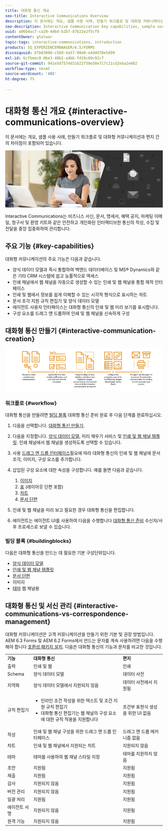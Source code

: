 ```yaml
---
title: 대화형 통신 개요
seo-title: Interactive Communications Overview
description: 이 문서에는 개요, 샘플 사용 사례, 만들기 워크플로 및 대화형 커뮤니케이션과 편지 간의 차이점이 포함되어 있습니다.
seo-description: Interactive Communication key capabilities, sample use cases, creation workflow, and differences between Interactive Communication and Correspondence Management
uuid: a06b4ac7-ca20-4d6d-b2b7-87b21e2f5cf9
contentOwner: gtalwar
topic-tags: interactive-communications, introduction
products: SG_EXPERIENCEMANAGER/6.5/FORMS
discoiquuid: 67b03098-c58d-4a57-90e0-e4ddd78e5d99
exl-id: 6cfbeec0-0be3-48b2-a4bb-fd19c69c92c7
source-git-commit: 941e5d7574d31622f50e50e717c21cd2eba2e602
workflow-type: tm+mt
source-wordcount: '485'
ht-degree: 7%

---
```



# 대화형 통신 개요 {#interactive-communications-overview}

이 문서에는 개요, 샘플 사용 사례, 만들기 워크플로 및 대화형 커뮤니케이션과 편지 간의 차이점이 포함되어 있습니다.

![영웅 이미지](do-not-localize/correspondence-management.png)

Interactive Communications는 비즈니스 서신, 문서, 명세서, 혜택 공지, 마케팅 이메일, 청구서 및 환영 키트와 같은 안전하고 개인화된 인터랙티브한 통신의 작성, 수집 및 전달을 중앙 집중화하여 관리합니다.

## 주요 기능 {#key-capabilities}

대화형 커뮤니케이션의 주요 기능은 다음과 같습니다.

- 양식 데이터 모델과 즉시 통합하여 백엔드 데이터베이스 및 MS® Dynamics와 같은 기타 CRM 시스템에 쉽고 능률적으로 액세스
- 인쇄 채널에서 웹 채널을 자동으로 생성할 수 있는 인쇄 및 웹 채널용 통합 제작 인터페이스
- 인쇄 및 웹에서 정보를 쉽게 이해할 수 있는 시각적 형식으로 표시하는 차트
- 문서 조각 지원 규칙 편집기 및 양식 데이터 모델
- 에이전트 사용자 인터페이스는 대화형 통신의 인쇄 및 웹 미리 보기를 표시합니다.
- 구성 요소를 드래그 앤 드롭하여 인쇄 및 웹 채널을 신속하게 구성

## 대화형 통신 만들기 {#interactive-communication-creation}

![interactive_communication-01](assets/interactive_communication-01.jpg)

### 워크플로 {#workflow}

대화형 통신을 만들려면 [빌딩 블록](#buildingblocks) 대화형 통신 준비 완료 후 다음 단계를 완료하십시오.

1. 다음을 선택합니다. [대화형 통신 만들기](/help/forms/using/create-interactive-communication.md).

1. 다음을 지정합니다. [양식 데이터 모델](/help/forms/using/data-integration.md), 미리 채우기 서비스 및 [인쇄 및 웹 채널 템플릿](/help/forms/using/web-channel-print-channel.md). 인쇄 채널에서 웹 채널을 생성하도록 선택할 수 있습니다.

1. 사용 [드래그 앤 드롭 인터페이스](/help/forms/using/introduction-interactive-communication-authoring.md)필요에 따라 대화형 통신의 인쇄 및 웹 채널에 문서 조각, 이미지, 구성 요소를 추가합니다.
1. 삽입된 구성 요소에 대한 속성을 구성합니다. 예를 들면 다음과 같습니다.

   1. [이미지](/help/forms/using/create-interactive-communication.md#step2)
   1. [표](/help/forms/using/create-interactive-communication.md#tables) (레이아웃 단편 포함)
   1. [차트](/help/forms/using/chart-component-interactive-communications.md)
   1. [문서 단편](/help/forms/using/create-interactive-communication.md#document-fragment-properties)

1. 인쇄 및 웹 채널을 미리 보고 필요한 경우 대화형 통신을 편집합니다.
1. 에이전트는 에이전트 UI를 사용하여 다음을 수행합니다 [대화형 통신 준비](/help/forms/using/prepare-send-interactive-communication.md) 수신자/사후 프로세스로 보낼 수 있습니다.

### 빌딩 블록 {#buildingblocks}

다음은 대화형 통신을 만드는 데 필요한 기본 구성단위입니다.

- [양식 데이터 모델](/help/forms/using/data-integration.md)
- [인쇄 및 웹 채널 템플릿](/help/forms/using/web-channel-print-channel.md)
- [문서 단편](/help/forms/using/document-fragments.md)
- 이미지
- [테마](/help/forms/using/themes.md) 웹 채널용

## 대화형 통신 및 서신 관리 {#interactive-communications-vs-correspondence-management}

대화형 커뮤니케이션은 고객 커뮤니케이션을 만들기 위한 기본 및 권장 방법입니다. AEM 6.3 Forms 및 AEM 6.2 Forms에서 만드는 문자를 계속 사용하려면 다음을 수행해야 합니다 [호환성 패키지 설치](/help/forms/using/compatibility-package.md). 다음은 대화형 통신의 기능과 문자를 비교한 것입니다.

<table>
 <tbody>
  <tr>
   <td><strong>기능</strong></td>
   <td><strong>대화형 통신</strong></td>
   <td><strong>편지</strong></td>
  </tr>
  <tr>
   <td>출력</td>
   <td>인쇄 및 웹</td>
   <td>인쇄</td>
  </tr>
  <tr>
   <td>Schema</td>
   <td>양식 데이터 모델 </td>
   <td>데이터 사전 </td>
  </tr>
  <tr>
   <td>지역화</td>
   <td>양식 데이터 모델에서 지원되지 않음</td>
   <td>데이터 사전에서 지원됨</td>
  </tr>
  <tr>
   <td>규칙 편집기</td>
   <td>
    <ul>
     <li>인라인 조건 작성을 위한 텍스트 및 조건 지원 규칙 편집기</li>
     <li>대화형 통신 편집기는 웹 채널의 구성 요소에 대한 규칙 적용을 지원합니다</li>
    </ul> </td>
   <td>조건부 표현식 생성을 위한 UI 없음</td>
  </tr>
  <tr>
   <td>작성</td>
   <td>인쇄 및 웹 채널 구성을 위한 드래그 앤 드롭 인터페이스</td>
   <td>드래그 앤 드롭 메커니즘 없음 </td>
  </tr>
  <tr>
   <td>차트</td>
   <td>인쇄 및 웹 채널에서 지원되는 차트</td>
   <td>지원되지 않음</td>
  </tr>
  <tr>
   <td>테마</td>
   <td>테마를 사용하여 웹 채널 스타일 지정</td>
   <td>테마를 지원하지 않음</td>
  </tr>
   <tr>
   <td>초안</td>
   <td>지원됨</td>
   <td>지원됨</td>
  </tr>
   <tr>
   <td>제출</td>
   <td>지원됨</td>
   <td>지원됨</td>
  </tr>
  <tr>
  <tr>
   <td>감사</td>
   <td>지원되지 않음</td>
   <td>지원됨</td>
  </tr>
   <tr>
   <td>버전 관리</td>
   <td>지원되지 않음</td>
   <td>지원됨</td>
  </tr>
   <td>일괄 처리</td>
   <td>지원됨 </td>
   <td>지원됨</td>
  </tr>
  <tr>
   <td>에이전트 서명</td>
   <td>지원되지 않음</td>
   <td>지원됨</td>
  </tr>
  <tr>
   <td>원격 기능</td>
   <td>지원되지 않음</td>
   <td>지원됨</td>
  </tr>
 </tbody>
</table>
